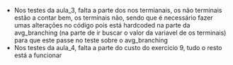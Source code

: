 - Nos testes da aula_3, falta a parte dos nos termianais, os não terminais estão a contar bem, os terminais não, sendo que é necessário fazer umas alterações no código pois está hardcoded na parte da avg_branching (na parte de ir buscar o valor da variavel de os terminais) para que este passe no teste sobre o avg_branching
- Nos testes da aula_4, falta a parte do custo do exercicio 9, tudo o resto está a funcionar